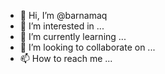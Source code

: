 - 👋 Hi, I’m @barnamaq
- 👀 I’m interested in ...
- 🌱 I’m currently learning ...
- 💞️ I’m looking to collaborate on ...
- 📫 How to reach me ...

<!---
barnamaq/barnamaq is a ✨ special ✨ repository because its `README.md` (this file) appears on your GitHub profile.
You can click the Preview link to take a look at your changes.
--->
